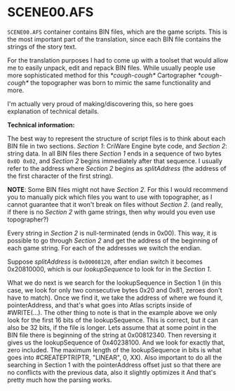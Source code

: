 # SCENE00.AFS
`SCENE00.AFS` container contains BIN files, which are the game scripts. This is the most important part of the translation, since each BIN file contains the strings of the story text.

For the translation purposes I had to come up with a toolset that would allow me to easily unpack, edit and repack BIN files. While usually people use more sophisticated method for this *\*cough-cough\** Cartographer *\*cough-cough\** the topographer was born to mimic the same functionality and more.

I'm actually very proud of making/discovering this, so here goes explanation of technical details.

**Technical information:**

The best way to represent the structure of script files is to think about each BIN file in two sections. *Section 1*: CriWare Engine byte code, and *Section 2*: string data. In all BIN files there *Section 1* ends in a sequence of two bytes `0x0D 0x02`, and *Section 2* begins immediately after that sequence. I usually refer to the address where *Section 2* begins as *splitAddress* (the address of the first character of the first string).

**NOTE**: Some BIN files might not have *Section 2*. For this I would recommend you to manually pick which files you want to use with topographer, as I cannot guarantee that it won't break on files without *Section 2*. (and really, if there is no *Section 2* with game strings, then why would you even use topographer?)

Every string in *Section 2* is null-terminated (ends in 0x00). This way, it is possible to go through *Section 2* and get the address of the beginning of each game string. For each of the addresses we switch the endian.

Suppose *splitAddress* is `0x00008120`, after endian switch it becomes 0x20810000, which is our *lookupSequence* to look for in the *Section 1*.

What we do next is we search for the lookupSequence in Section 1 (in this case, we look for only two consecutive bytes 0x20 and 0x81, zeroes don't have to match). Once we find it, we take the address of where we found it, pointerAddress, and that's what goes into Atlas scripts inside of #WRITE(...).
The other thing to note is that in the example above we only look for the first 16 bits of the lookupSequence. This is correct, but it can also be 32 bits, if the file is longer. Lets assume that at some point in the BIN file there is beginning of the string at 0x00812340. Then reversing it gives us the lookupSequence of 0x40238100. And we look for exactly that, zero included. The maximum length of the lookupSequence in bits is what goes into #CREATEPTR(PTR, "LINEAR", 0, XX).
Also important to do all the searching in Section 1 with the pointerAddress offset just so that there are no conflicts with the previous data, also it slightly optimizes it
And that's pretty much how the parsing works.
